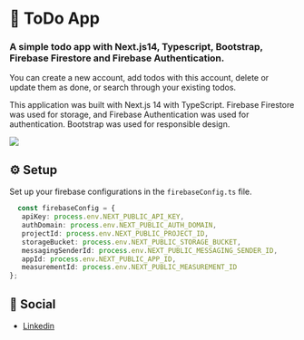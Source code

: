 
# 📒 ToDo App 
### A simple todo app with Next.js14, Typescript, Bootstrap, Firebase Firestore and Firebase Authentication.


You can create a new account, add todos with this account, delete or update them as done, or search through your existing todos.

This application was built with Next.js 14 with TypeScript. Firebase Firestore was used for storage, and Firebase Authentication was used for authentication. Bootstrap was used for responsible design.

<div>
   <img src="https://res.cloudinary.com/drzvwj9n9/image/upload/v1724501423/todoReadme_bzovtg.png"/>
</div>

## ⚙️ Setup

Set up your firebase configurations in the `firebaseConfig.ts` file.

```typescript
  const firebaseConfig = {
   apiKey: process.env.NEXT_PUBLIC_API_KEY,
   authDomain: process.env.NEXT_PUBLIC_AUTH_DOMAIN,
   projectId: process.env.NEXT_PUBLIC_PROJECT_ID,
   storageBucket: process.env.NEXT_PUBLIC_STORAGE_BUCKET,
   messagingSenderId: process.env.NEXT_PUBLIC_MESSAGING_SENDER_ID,
   appId: process.env.NEXT_PUBLIC_APP_ID,
   measurementId: process.env.NEXT_PUBLIC_MEASUREMENT_ID
};
```

## 🔗 Social

- [Linkedin](https://www.linkedin.com/in/serkandoran/)